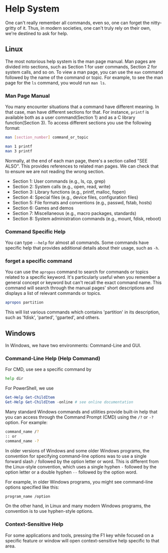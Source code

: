 # Help System

One can't really remember all commands, even so, one can forget the nitty-gritty of it.  Thus, in modern societies, one can't truly rely on their own, we're destined to ask for help. 



## Linux

The most notorious help system is the man page manual. Man pages are divided into sections, such as Section 1 for user commands, Section 2 for system calls, and so on. To view a man page, you can use the `man` command followed by the name of the command or topic. For example, to see the man page for the `ls` command, you would run `man ls`.

### Man Page Manual

You many encounter situations that a command have different meaning. In that case, man have different sections for that. For instance, `printf` is available both as a user command(Section 1) and as a C library function(Section 3). To access different sections you use the following format:

```bash
man [section_number] command_or_topic
```

```bash
man 1 printf
man 3 printf
```

Normally, at the end of each man page, there's a section called "SEE ALSO". This provides references to related man pages. We can check that to ensure we are not reading the wrong section.

- Section 1: User commands (e.g., ls, cp, grep)
- Section 2: System calls (e.g., open, read, write)
- Section 3: Library functions (e.g., printf, malloc, fopen)
- Section 4: Special files (e.g., device files, configuration files)
- Section 5: File formats and conventions (e.g., passwd, fstab, hosts)
- Section 6: Games and demos
- Section 7: Miscellaneous (e.g., macro packages, standards)
- Section 8: System administration commands (e.g., mount, fdisk, reboot)



### Command Specific Help 

You can type `--help` for almost all commands. Some commands have specific help that provides additional details about their usage, such as `-h`.

### forget a specific command
You can use the `apropos` command to search for commands or topics related to a specific keyword.
It's particularly useful when you remember a general concept or keyword but can't recall the exact command name. This command will search through the manual pages' short descriptions and displays a list of relevant commands or topics.
```bash
apropos partition
```
This will list various commands which contains 'partition' in its description, such as 'fdisk', 'parted', 'gparted', and others. 


## Windows

In Windows, we have two environments: Command-Line and GUI. 

### Command-Line Help (Help Command)
For CMD, use see a specific command by 
```bash
help dir
```
For PowerShell, we use
```powershell
Get-Help Get-ChildItem
Get-Help Get-ChildItem -online # see online documentation
```

Many standard Windows commands and utilities provide built-in help that you can access through the Command Prompt (CMD) using the `/?` or `-?` option. For example:

```bash
command_name /?
:: or
command_name -?
```

 In older versions of Windows and some older Windows programs, the convention for specifying command-line options was to use a single forward slash `/` followed by the option letter or word. This is different from the Linux-style convention, which uses a single hyphen `-` followed by the option letter or a double hyphen `--` followed by the option word.

For example, in older Windows programs, you might see command-line options specified like this:  	

```bash
program_name /option
```

On the other hand, in Linux and many modern Windows programs, the convention is to use hyphen-style options.

### Context-Sensitive Help

For some applications and tools, pressing the F1 key while focused on a specific feature or window will open context-sensitive help specific to that area. 

